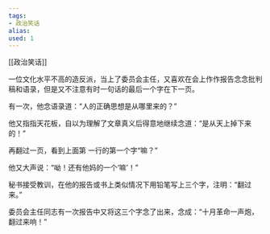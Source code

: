 ```yaml
---
tags: 
- 政治笑话
alias:
used: 1
---
```

[[政治笑话]]

一位文化水平不高的造反派，当上了委员会主任，又喜欢在会上作作报告念念批判稿和语录，但是又不注意有时一句话的最后一个字在下一页。

有一次，他念语录道：“人的正确思想是从哪里来的？”

他又指指天花板，自以为理解了文章真义后得意地继续念道：“是从天上掉下来的！”

再翻过一页，看到上面第 一行的第一个字“嘛？”

他又大声说：“呦！还有他妈的一个‘嘛’！”

秘书接受教训，在他的报告或书上类似情况下用铅笔写上三个字，注明：“翻过来。”

委员会主任同志有一次报告中又将这三个字念了出来，念成：“十月革命一声炮，翻过来响！”

